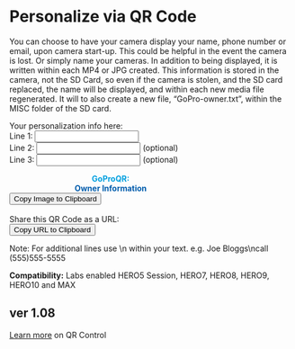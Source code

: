 # Personalize via QR Code

<script src="../../jquery.min.js"></script>
<script src="../../qrcodeborder.js"></script>
<script src="../../html2canvas.min.js"></script>
<style>
        #qrcode{
            width: 100%;
        }
        div{
            width: 100%;
            display: inline-block;
        }
</style>

You can choose to have your camera display your name, phone number or email, upon camera start-up. This could be helpful in the event the camera is lost. Or simply name your cameras. In addition to being displayed, it is written within each MP4 or JPG created. This information is stored in the camera, not the SD Card, so even if the camera is stolen, and the SD card replaced, the name will be displayed, and within each new media file regenerated. It will to also create a new file, “GoPro-owner.txt”, within the MISC folder of the SD card.
 
Your personalization info here: <br>
  Line 1: <input type="text" id="addnam1" value=""><br>
  Line 2: <input type="text" id="addnam2" value=""> (optional)<br>
  Line 3: <input type="text" id="addnam3" value=""> (optional)<br>

<div id="qrcode_txt" style="width: 360px">
 <center>
  <div id="qrcode"></div><br>
  <b><font color="#009FDF">GoProQR:</font></b> <em id="qrtext"></em><br>
  <b><font color="#005CAC">Owner Information</font></b>
 </center>
</div>
<button id="copyImg">Copy Image to Clipboard</button>
<br>
<br>
Share this QR Code as a URL: <b id="urltext"></b><br>
<button id="copyBtn">Copy URL to Clipboard</button>

Note: For additional lines use \n within your text. 
e.g. Joe Bloggs\ncall (555)555-5555 

**Compatibility:** Labs enabled HERO5 Session, HERO7, HERO8, HERO9, HERO10 and MAX 
        
## ver 1.08

[Learn more](..) on QR Control

<script>
var once = true;
var qrcode;
var cmd = "";
var clipcopy = "";
var lasttimecmd = "";
var changed = true;


function UTF16ToASCII()
{
    var out, i;
	
	var text = document.getElementById("addnam1").value;
	
	if(document.getElementById("addnam2").value.length > 0)
	{
		text += "\\n";
		text += document.getElementById("addnam2").value;
	}
	if(document.getElementById("addnam3").value.length > 0)
	{
		text += "\\n";
		text += document.getElementById("addnam3").value;
	}
    out = "";
	
	for (i=0;i<text.length;i++)
	{
		var code = text.charCodeAt(i);
		if(code<128)
		{
			out += text.charAt(i);
		}
		else if(code == 0x2019 || code == 0x2018 || code == 0x22 ) // all quotes to single quote
		{
			out += "'";
		}
	}
	return out;
}	

function makeQR() 
{	
  if(once === true)
  {
    qrcode = new QRCode(document.getElementById("qrcode"), 
    {
      text : "!MOWNR=\"\"",
      width : 360,
      height : 360,
      correctLevel : QRCode.CorrectLevel.M
    });
    once = false;
  }
}

function timeLoop()
{
  if(document.getElementById("addnam1") !== null && document.getElementById("addnam2") !== null && document.getElementById("addnam3") !== null)
  {
	var simplename = UTF16ToASCII();
    cmd = "!MOWNR=\"" + simplename + "\"";
  }
  else
  {
    cmd = "!MOWNR=\"\"";
  }

  qrcode.clear(); 
  qrcode.makeCode(cmd);
  
  if(cmd != lasttimecmd)
  {
	changed = true;
	lasttimecmd = cmd;
  }
	
  if(changed === true)
  {
	document.getElementById("qrtext").innerHTML = cmd;
	clipcopy = "https://gopro.github.io/labs/control/set/?cmd=" + cmd + "&title=Owner%20Information";
	document.getElementById("urltext").innerHTML = clipcopy;
	changed = false;
  }
  
  var t = setTimeout(timeLoop, 50);
}

function myReloadFunction() {
  location.reload();
}


async function copyImageToClipboard() {
    html2canvas(document.querySelector("#qrcode_txt")).then(canvas => canvas.toBlob(blob => navigator.clipboard.write([new ClipboardItem({'image/png': blob})])));
}
async function copyTextToClipboard(text) {
	try {
		await navigator.clipboard.writeText(text);
	} catch(err) {
		alert('Error in copying text: ', err);
	}
}

function setupButtons() {	
    document.getElementById("copyBtn").onclick = function() { 
        copyTextToClipboard(clipcopy);
	};
    document.getElementById("copyImg").onclick = function() { 
        copyImageToClipboard();
	};
}

makeQR();
setupButtons();
timeLoop();

</script>
